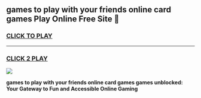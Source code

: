 
## games to play with your friends online card games Play Online Free Site 👋
<h3>
<a href="https://download.freeplayer.one?title=games_to_play_with_your_friends_online_card_games&ref=21F">CLICK TO PLAY</a></h3>
<hr>

<h3>
<a href="https://download.freeplayer.one?title=games_to_play_with_your_friends_online_card_games&ref=21F">CLICK 2 PLAY</a>
  
</h3>

<a href="https://download.freeplayer.one?title=games_to_play_with_your_friends_online_card_games&ref=21F"><img src="https://cdnb.artstation.com/p/assets/images/images/032/539/853/original/anto-thomas-button-gif.gif"></a>


**games to play with your friends online card games games unblocked: Your Gateway to Fun and Accessible Online Gaming**
